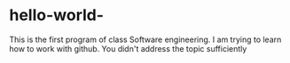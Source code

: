 # hello-world-
This is the first program of class Software engineering. 
I am trying to learn how to work with github.
You didn't address the topic sufficiently
